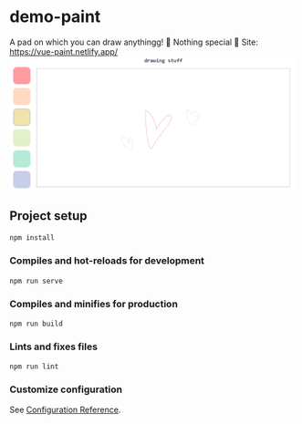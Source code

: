 # demo-paint
A pad on which you can draw anythingg! 🎨
Nothing special 🥨
Site: https://vue-paint.netlify.app/
<img src="./screen.png" width="500"/>

## Project setup
```
npm install
```

### Compiles and hot-reloads for development
```
npm run serve
```

### Compiles and minifies for production
```
npm run build
```

### Lints and fixes files
```
npm run lint
```

### Customize configuration
See [Configuration Reference](https://cli.vuejs.org/config/).
